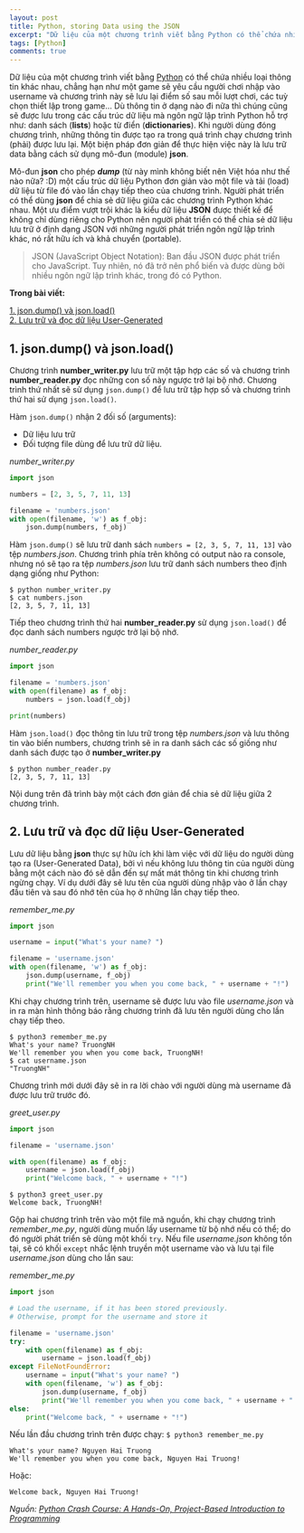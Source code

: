 ```yaml
---
layout: post
title: Python, storing Data using the JSON
excerpt: "Dữ liệu của một chương trình viết bằng Python có thể chứa nhiều loại thông tin khác nhau, chẳng hạn như một game sẽ yêu cầu người chơi nhập vào username và chương trình này sẽ lưu lại điểm số sau mỗi lượt chơi, các tuỳ chọn thiết lập trong game... Dù thông tin ở dạng nào đi nữa thì chúng cũng sẽ được lưu trong các cấu trúc dữ liệu mà ngôn ngữ lập trình Python hỗ trợ như: danh sách (lists) hoặc từ điển (dictionaries). Khi người dùng đóng chương trình, những thông tin được tạo ra trong quá trình chạy chương trình (phải) được lưu lại. Một biện pháp đơn giản để thực hiện việc này là lưu trữ data bằng cách sử dụng mô-đun (module) json."
tags: [Python]
comments: true
---
```


Dữ liệu của một chương trình viết bằng [Python](https://www.python.org/) có thể chứa nhiều loại thông tin khác nhau, chẳng hạn như một game sẽ yêu cầu người chơi nhập vào username và chương trình này sẽ lưu lại điểm số sau mỗi lượt chơi, các tuỳ chọn thiết lập trong game... Dù thông tin ở dạng nào đi nữa thì chúng cũng sẽ được lưu trong các cấu trúc dữ liệu mà ngôn ngữ lập trình Python hỗ trợ như: danh sách (**lists**) hoặc từ điển (**dictionaries**). Khi người dùng đóng chương trình, những thông tin được tạo ra trong quá trình chạy chương trình (phải) được lưu lại. Một biện pháp đơn giản để thực hiện việc này là lưu trữ data bằng cách sử dụng mô-đun (module) **json**.  

Mô-đun **json** cho phép ***dump*** (từ này mình không biết nên Việt hóa như thế nào nữa? :D) một cấu trúc dữ liệu Python đơn giản vào một file và tải (load) dữ liệu từ file đó vào lần chạy tiếp theo của chương trình. Người phát triển có thể dùng **json** để chia sẻ dữ liệu giữa các chương trình Python khác nhau. Một ưu điểm vượt trội khác là kiểu dữ liệu **JSON** được thiết kế để không chỉ dùng riêng cho Python nên người phát triển có thể chia sẻ dữ liệu lưu trữ ở định dạng JSON với những người phát triển ngôn ngữ lập trình khác, nó rất hữu ích và khả chuyển (portable).

> JSON (JavaScript Object Notation): Ban đầu JSON được phát triển cho JavaScript. Tuy nhiên, nó đã trở nên phổ biến và được dùng bởi nhiều ngôn ngữ lập trình khác, trong đó có Python.


**Trong bài viết:**

<!-- MarkdownTOC -->
[1. json.dump() và json.load()](#1-json-dump-load)  
[2. Lưu trữ và đọc dữ liệu User-Generated](#2-saving-reading-user-generated-data)  
<!-- /MarkdownTOC -->

<a name="1-json-dump-load"><a/>
## 1. json.dump() và json.load()
Chương trình **number_writer.py** lưu trữ một tập hợp các số và chương trình **number_reader.py** đọc những con số này ngược trở lại bộ nhớ. Chương trình thứ nhất sẽ sử dụng `json.dump()` để lưu trữ tập hợp số và chương trình thứ hai sử dụng `json.load()`.  

Hàm `json.dump()` nhận 2 đối số (arguments):
* Dữ liệu lưu trữ
* Đối tượng file dùng để lưu trữ dữ liệu.  

*number_writer.py*
```python
import json

numbers = [2, 3, 5, 7, 11, 13]

filename = 'numbers.json'
with open(filename, 'w') as f_obj:
	json.dump(numbers, f_obj)
```
Hàm `json.dump()` sẽ lưu trữ danh sách `numbers = [2, 3, 5, 7, 11, 13]` vào tệp *numbers.json*. Chương trình phía trên không có output nào ra console, nhưng nó sẽ tạo ra tệp *numbers.json* lưu trữ danh sách numbers theo định dạng giống như Python:
```
$ python number_writer.py
$ cat numbers.json
[2, 3, 5, 7, 11, 13]
```

Tiếp theo chương trình thứ hai **number_reader.py** sử dụng `json.load()` để đọc danh sách numbers ngược trở lại bộ nhớ.  

*number_reader.py*
```python
import json

filename = 'numbers.json'
with open(filename) as f_obj:
	numbers = json.load(f_obj)

print(numbers)
```
Hàm `json.load()` đọc thông tin lưu trữ trong tệp *numbers.json* và lưu thông tin vào biến numbers, chương trình sẽ in ra danh sách các số giống như danh sách được tạo ở **number_writer.py**
```
$ python number_reader.py
[2, 3, 5, 7, 11, 13]
```
Nội dung trên đã trình bày một cách đơn giản để chia sẻ dữ liệu giữa 2 chương trình.

<a name="2-saving-reading-user-generated-data"><a/>
## 2. Lưu trữ và đọc dữ liệu User-Generated
Lưu dữ liệu bằng **json** thực sự hữu ích khi làm việc với dữ liệu do người dùng tạo ra (User-Generated Data), bởi vì nếu không lưu thông tin của người dùng bằng một cách nào đó sẽ dẫn đến sự mất mát thông tin khi chương trình ngừng chạy. Ví dụ dưới đây sẽ lưu tên của người dùng nhập vào ở lần chạy đầu tiên và sau đó nhớ tên của họ ở những lần chạy tiếp theo.  

*remember_me.py*
```python
import json

username = input("What's your name? ")

filename = 'username.json'
with open(filename, 'w') as f_obj:
	json.dump(username, f_obj)
	print("We'll remember you when you come back, " + username + "!")
```
Khi chạy chương trình trên, username sẽ được lưu vào file *username.json* và in ra màn hình thông báo rằng chương trình đã lưu tên người dùng cho lần chạy tiếp theo.
```
$ python3 remember_me.py
What's your name? TruongNH
We'll remember you when you come back, TruongNH!
$ cat username.json
"TruongNH"
```
Chương trình mới dưới đây sẽ in ra lời chào với người dùng mà username đã được lưu trữ trước đó.   

*greet_user.py*
```python
import json

filename = 'username.json'

with open(filename) as f_obj:
	username = json.load(f_obj)
	print("Welcome back, " + username + "!")
```
```
$ python3 greet_user.py
Welcome back, TruongNH!
```

Gộp hai chương trình trên vào một file mã nguồn, khi chạy chương trình *remember_me.py*, người dùng muốn lấy username từ bộ nhớ nếu có thể; do đó người phát triển sẽ dùng một khối `try`. Nếu file *username.json* không tồn tại, sẽ có khối `except` nhắc lệnh truyền một username vào và lưu tại file *username.json* dùng cho lần sau:

*remember_me.py*
```python
import json

# Load the username, if it has been stored previously.
# Otherwise, prompt for the username and store it

filename = 'username.json'
try:
	with open(filename) as f_obj:
		username = json.load(f_obj)
except FileNotFoundError:
	username = input("What's your name? ")
	with open(filename, 'w') as f_obj:
		json.dump(username, f_obj)
		print("We'll remember you when you come back, " + username + "!")
else:
	print("Welcome back, " + username + "!")
```
Nếu lần đầu chương trình trên được chạy: `$ python3 remember_me.py`
```
What's your name? Nguyen Hai Truong
We'll remember you when you come back, Nguyen Hai Truong!
```
Hoặc:
```
Welcome back, Nguyen Hai Truong!
```

*Nguồn: [Python Crash Course: A Hands-On, Project-Based Introduction to Programming](https://www.amazon.com/Python-Crash-Course-Hands-Project-Based/dp/1593276036)*
